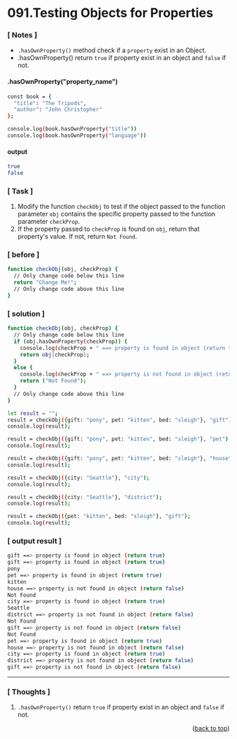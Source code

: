 <a name="topage"></a>

# 091.Testing Objects for Properties

### [ Notes ]
  * `.hasOwnProperty()` method check if a `property` exist in an Object.
  * .hasOwnProperty() return `true` if property exist in an object and `false` if not.

#### .hasOwnProperty("property_name")

```sh
const book = {
  "title": "The Tripods",
  "author": "John Christopher"
};

console.log(book.hasOwnProperty("title"))
console.log(book.hasOwnProperty("language"))
```

#### output
```sh
true
false
```

### [ Task ]
  1. Modify the function `checkObj` to test if the object passed to the function parameter `obj` contains the specific property passed to the function parameter `checkProp`.
  2. If the property passed to `checkProp` is found on `obj`, return that property's value. If not, return `Not Found`.

### [ before ]

```sh
function checkObj(obj, checkProp) {
  // Only change code below this line
  return "Change Me!";
  // Only change code above this line
}
```

### [ solution ]

```sh
function checkObj(obj, checkProp) {
  // Only change code below this line
  if (obj.hasOwnProperty(checkProp)) {
    console.log(checkProp + " ==> property is found in object (return true)");
    return obj[checkProp];
  }
  else {
    console.log(checkProp + " ==> property is not found in object (return false)");
    return ("Not Found");
  }
  // Only change code above this line
}

let result = "";
result = checkObj({gift: "pony", pet: "kitten", bed: "sleigh"}, "gift");
console.log(result);

result = checkObj({gift: "pony", pet: "kitten", bed: "sleigh"}, "pet") ;
console.log(result);

result = checkObj({gift: "pony", pet: "kitten", bed: "sleigh"}, "house");
console.log(result);

result = checkObj({city: "Seattle"}, "city");
console.log(result);

result = checkObj({city: "Seattle"}, "district");
console.log(result);

result = checkObj({pet: "kitten", bed: "sleigh"}, "gift");
console.log(result);
```

### [ output result ]

```sh
gift ==> property is found in object (return true)
gift ==> property is found in object (return true)
pony
pet ==> property is found in object (return true)
kitten
house ==> property is not found in object (return false)
Not Found
city ==> property is found in object (return true)
Seattle
district ==> property is not found in object (return false)
Not Found
gift ==> property is not found in object (return false)
Not Found
pet ==> property is found in object (return true)
house ==> property is not found in object (return false)
city ==> property is found in object (return true)
district ==> property is not found in object (return false)
gift ==> property is not found in object (return false)
```

-----

### [ Thoughts ]

  1. `.hasOwnProperty()` return `true` if property exist in an object and `false` if not.
  

<p align="right">(<a href="#topage">back to top</a>)</p>
<br/>
<br/>
